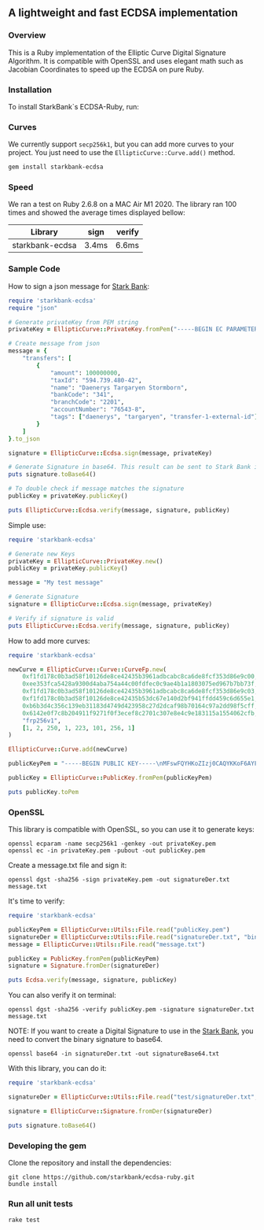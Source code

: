 ## A lightweight and fast ECDSA implementation

### Overview

This is a Ruby implementation of the Elliptic Curve Digital Signature Algorithm. It is compatible with OpenSSL and uses elegant math such as Jacobian Coordinates to speed up the ECDSA on pure Ruby.
### Installation

To install StarkBank`s ECDSA-Ruby, run:

### Curves

We currently support `secp256k1`, but you can add more curves to your project. You just need to use the `EllipticCurve::Curve.add()` method.

```sh
gem install starkbank-ecdsa
```

### Speed

We ran a test on Ruby 2.6.8 on a MAC Air M1 2020. The library ran 100 times and showed the average times displayed bellow:

| Library            | sign          | verify  |
| ------------------ |:-------------:| -------:|
| starkbank-ecdsa    |     3.4ms     | 6.6ms  |

### Sample Code

How to sign a json message for [Stark Bank]:

```ruby
require 'starkbank-ecdsa'
require "json"

# Generate privateKey from PEM string
privateKey = EllipticCurve::PrivateKey.fromPem("-----BEGIN EC PARAMETERS-----\nBgUrgQQACg==\n-----END EC PARAMETERS-----\n-----BEGIN EC PRIVATE KEY-----\nMHQCAQEEIODvZuS34wFbt0X53+P5EnSj6tMjfVK01dD1dgDH02RzoAcGBSuBBAAK\noUQDQgAE/nvHu/SQQaos9TUljQsUuKI15Zr5SabPrbwtbfT/408rkVVzq8vAisbB\nRmpeRREXj5aog/Mq8RrdYy75W9q/Ig==\n-----END EC PRIVATE KEY-----\n")

# Create message from json
message = {
    "transfers": [
        {
            "amount": 100000000,
            "taxId": "594.739.480-42",
            "name": "Daenerys Targaryen Stormborn",
            "bankCode": "341",
            "branchCode": "2201",
            "accountNumber": "76543-8",
            "tags": ["daenerys", "targaryen", "transfer-1-external-id"]
        }
    ]
}.to_json

signature = EllipticCurve::Ecdsa.sign(message, privateKey)

# Generate Signature in base64. This result can be sent to Stark Bank in header as Digital-Signature parameter
puts signature.toBase64()

# To double check if message matches the signature
publicKey = privateKey.publicKey()

puts EllipticCurve::Ecdsa.verify(message, signature, publicKey)
```

Simple use:

```ruby
require 'starkbank-ecdsa'

# Generate new Keys
privateKey = EllipticCurve::PrivateKey.new()
publicKey = privateKey.publicKey()

message = "My test message"

# Generate Signature
signature = EllipticCurve::Ecdsa.sign(message, privateKey)

# Verify if signature is valid
puts EllipticCurve::Ecdsa.verify(message, signature, publicKey)
```
How to add more curves:

```ruby
require 'starkbank-ecdsa'

newCurve = EllipticCurve::Curve::CurveFp.new(
    0xf1fd178c0b3ad58f10126de8ce42435b3961adbcabc8ca6de8fcf353d86e9c00,
    0xee353fca5428a9300d4aba754a44c00fdfec0c9ae4b1a1803075ed967b7bb73f,
    0xf1fd178c0b3ad58f10126de8ce42435b3961adbcabc8ca6de8fcf353d86e9c03,
    0xf1fd178c0b3ad58f10126de8ce42435b53dc67e140d2bf941ffdd459c6d655e1,
    0xb6b3d4c356c139eb31183d4749d423958c27d2dcaf98b70164c97a2dd98f5cff,
    0x6142e0f7c8b204911f9271f0f3ecef8c2701c307e8e4c9e183115a1554062cfb,
    "frp256v1",
    [1, 2, 250, 1, 223, 101, 256, 1]
)

EllipticCurve::Curve.add(newCurve)

publicKeyPem = "-----BEGIN PUBLIC KEY-----\nMFswFQYHKoZIzj0CAQYKKoF6AYFfZYIAAQNCAATeEFFYiQL+HmDYTf+QDmvQmWGD\ndRJPqLj11do8okvkSxq2lwB6Ct4aITMlCyg3f1msafc/ROSN/Vgj69bDhZK6\n-----END PUBLIC KEY-----"

publicKey = EllipticCurve::PublicKey.fromPem(publicKeyPem)

puts publicKey.toPem

```
### OpenSSL

This library is compatible with OpenSSL, so you can use it to generate keys:

```
openssl ecparam -name secp256k1 -genkey -out privateKey.pem
openssl ec -in privateKey.pem -pubout -out publicKey.pem
```

Create a message.txt file and sign it:

```
openssl dgst -sha256 -sign privateKey.pem -out signatureDer.txt message.txt
```

It's time to verify:

```ruby
require 'starkbank-ecdsa'

publicKeyPem = EllipticCurve::Utils::File.read("publicKey.pem")
signatureDer = EllipticCurve::Utils::File.read("signatureDer.txt", "binary")
message = EllipticCurve::Utils::File.read("message.txt")

publicKey = PublicKey.fromPem(publicKeyPem)
signature = Signature.fromDer(signatureDer)

puts Ecdsa.verify(message, signature, publicKey)
```

You can also verify it on terminal:

```
openssl dgst -sha256 -verify publicKey.pem -signature signatureDer.txt message.txt
```

NOTE: If you want to create a Digital Signature to use in the [Stark Bank], you need to convert the binary signature to base64.

```
openssl base64 -in signatureDer.txt -out signatureBase64.txt
```

With this library, you can do it:

```ruby
require 'starkbank-ecdsa'

signatureDer = EllipticCurve::Utils::File.read("test/signatureDer.txt", "binary")

signature = EllipticCurve::Signature.fromDer(signatureDer)

puts signature.toBase64()
```

### Developing the gem

Clone the repository and install the dependencies:

```
git clone https://github.com/starkbank/ecdsa-ruby.git
bundle install
```

### Run all unit tests

```
rake test
```

[Stark Bank]: https://starkbank.com
